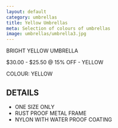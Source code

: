 ```yaml
---
layout: default
category: umbrellas
title: Yellow Umbrellas
meta: Selection of colours of umbrellas
image: umbrellas/umbrella3.jpg
---
```


BRIGHT YELLOW UMBRELLA

$30.00 - $25.50 @ 15% OFF - YELLOW

COLOUR: YELLOW

## DETAILS 

- ONE SIZE ONLY
- RUST PROOF METAL FRAME
- NYLON WITH WATER PROOF COATING
